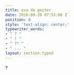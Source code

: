 ```yaml
---
title: eva de geyter
date: 2016-09-20 07:53:00 Z
position: 0
style: 'text-align: center;'
typewriter_words:
- " ? "
- " ! "
- " ?! "
- " ... "
layout: section.typed
---
```


<span id="typed">?</span>
